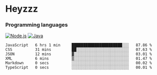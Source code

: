 # Heyzzz  

### Programming languages  

[![Node.js](https://img.shields.io/badge/-Node.js-262626?style=for-the-badge)](https://nodejs.org)
[![Java](https://img.shields.io/badge/-Java-262626?style=for-the-badge)](https://java.com)

<!--START_SECTION:waka-->

```text
JavaScript   6 hrs 1 min     ██████████████████████░░░   87.86 %
CSS          31 mins         ██░░░░░░░░░░░░░░░░░░░░░░░   07.63 %
JSON         12 mins         ▓░░░░░░░░░░░░░░░░░░░░░░░░   03.01 %
XML          6 mins          ▒░░░░░░░░░░░░░░░░░░░░░░░░   01.47 %
Markdown     0 secs          ░░░░░░░░░░░░░░░░░░░░░░░░░   00.02 %
TypeScript   0 secs          ░░░░░░░░░░░░░░░░░░░░░░░░░   00.01 %
```

<!--END_SECTION:waka-->
